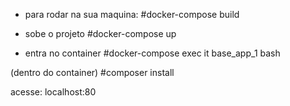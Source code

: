 
- para rodar na sua maquina:
#docker-compose build

- sobe o projeto
#docker-compose up

- entra no container
#docker-compose exec it base_app_1 bash

(dentro do container)
#composer install

acesse: localhost:80